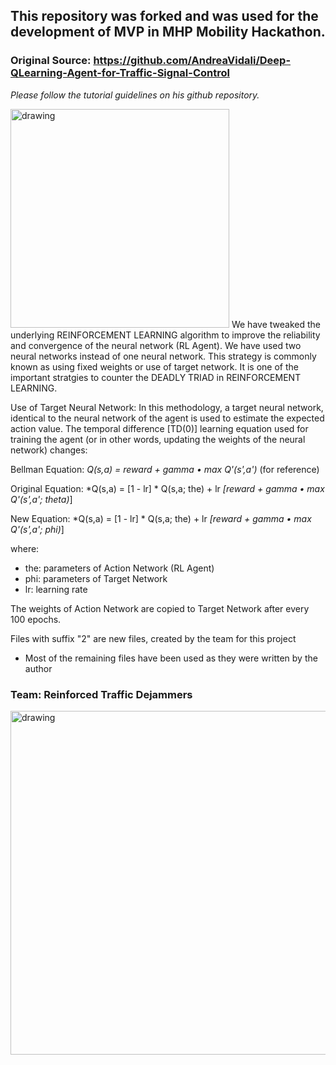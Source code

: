## This repository was forked and was used for the development of MVP in MHP Mobility Hackathon.

### Original Source: https://github.com/AndreaVidali/Deep-QLearning-Agent-for-Traffic-Signal-Control
*Please follow the tutorial guidelines on his github repository.*

<img src="https://www.dtekcustoms.com/wp-content/uploads/2021/02/s2.jpg" alt="drawing" width="350"/>
We have tweaked the underlying REINFORCEMENT LEARNING algorithm to improve the reliability and convergence of the neural network (RL Agent). We have used two neural networks instead of one neural network. This strategy is commonly known as using fixed weights or use of target network. It is one of the important stratgies to counter the DEADLY TRIAD in REINFORCEMENT LEARNING.

Use of Target Neural Network: In this methodology, a target neural network, identical to the neural network of the agent is used to estimate the expected action value. The temporal difference [TD(0)] learning equation used for training the agent (or in other words, updating the weights of the neural network) changes:

Bellman Equation: *Q(s,a) = reward + gamma • max Q'(s',a')* (for reference)

Original Equation: *Q(s,a) = [1 - lr] * Q(s,a; the) + lr *[reward + gamma • max Q'(s',a'; theta)*]

New Equation: *Q(s,a) = [1 - lr] * Q(s,a; the) + lr *[reward + gamma • max Q'(s',a'; phi)*]

where:
* the: parameters of Action Network (RL Agent)
* phi: parameters of Target Network
* lr: learning rate

The weights of Action Network are copied to Target Network after every 100 epochs.

Files with suffix "2" are new files, created by the team for this project
* Most of the remaining files have been used as they were written by the author

### Team: Reinforced Traffic Dejammers
<img src="https://user-images.githubusercontent.com/55467370/156913450-79379898-4cfd-4b1e-9e8e-5ec206d00d98.PNG" alt="drawing" width="550"/>

